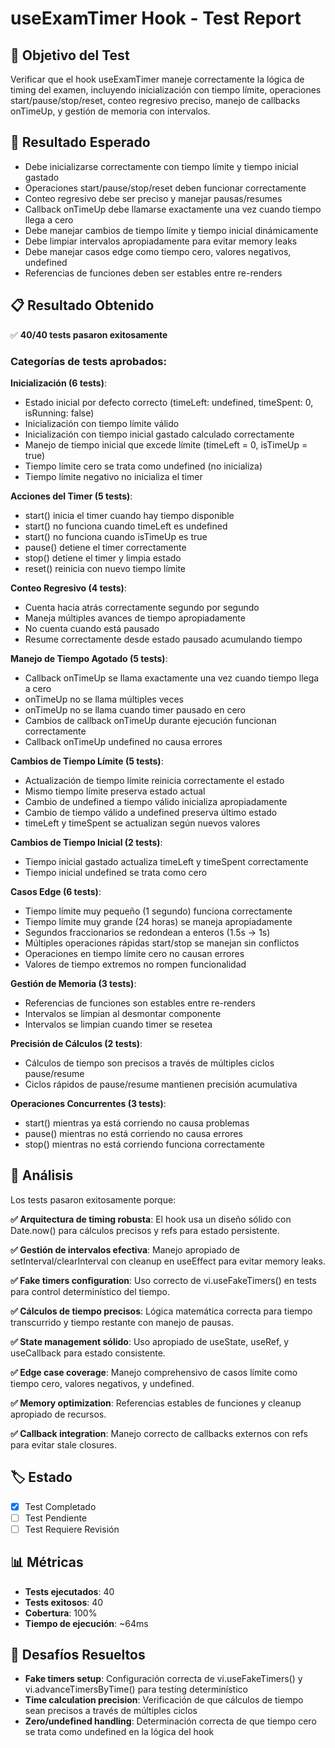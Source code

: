 # useExamTimer Hook - Test Report

## 🎯 Objetivo del Test
Verificar que el hook useExamTimer maneje correctamente la lógica de timing del examen, incluyendo inicialización con tiempo límite, operaciones start/pause/stop/reset, conteo regresivo preciso, manejo de callbacks onTimeUp, y gestión de memoria con intervalos.

## 🔬 Resultado Esperado
- Debe inicializarse correctamente con tiempo límite y tiempo inicial gastado
- Operaciones start/pause/stop/reset deben funcionar correctamente
- Conteo regresivo debe ser preciso y manejar pausas/resumes
- Callback onTimeUp debe llamarse exactamente una vez cuando tiempo llega a cero
- Debe manejar cambios de tiempo límite y tiempo inicial dinámicamente
- Debe limpiar intervalos apropiadamente para evitar memory leaks
- Debe manejar casos edge como tiempo cero, valores negativos, undefined
- Referencias de funciones deben ser estables entre re-renders

## 📋 Resultado Obtenido
✅ **40/40 tests pasaron exitosamente**

### Categorías de tests aprobados:

**Inicialización (6 tests)**:
- Estado inicial por defecto correcto (timeLeft: undefined, timeSpent: 0, isRunning: false)
- Inicialización con tiempo límite válido
- Inicialización con tiempo inicial gastado calculado correctamente
- Manejo de tiempo inicial que excede límite (timeLeft = 0, isTimeUp = true)
- Tiempo límite cero se trata como undefined (no inicializa)
- Tiempo límite negativo no inicializa el timer

**Acciones del Timer (5 tests)**:
- start() inicia el timer cuando hay tiempo disponible
- start() no funciona cuando timeLeft es undefined
- start() no funciona cuando isTimeUp es true
- pause() detiene el timer correctamente
- stop() detiene el timer y limpia estado
- reset() reinicia con nuevo tiempo límite

**Conteo Regresivo (4 tests)**:
- Cuenta hacia atrás correctamente segundo por segundo
- Maneja múltiples avances de tiempo apropiadamente
- No cuenta cuando está pausado
- Resume correctamente desde estado pausado acumulando tiempo

**Manejo de Tiempo Agotado (5 tests)**:
- Callback onTimeUp se llama exactamente una vez cuando tiempo llega a cero
- onTimeUp no se llama múltiples veces
- onTimeUp no se llama cuando timer pausado en cero
- Cambios de callback onTimeUp durante ejecución funcionan correctamente
- Callback onTimeUp undefined no causa errores

**Cambios de Tiempo Límite (5 tests)**:
- Actualización de tiempo límite reinicia correctamente el estado
- Mismo tiempo límite preserva estado actual
- Cambio de undefined a tiempo válido inicializa apropiadamente
- Cambio de tiempo válido a undefined preserva último estado
- timeLeft y timeSpent se actualizan según nuevos valores

**Cambios de Tiempo Inicial (2 tests)**:
- Tiempo inicial gastado actualiza timeLeft y timeSpent correctamente
- Tiempo inicial undefined se trata como cero

**Casos Edge (6 tests)**:
- Tiempo límite muy pequeño (1 segundo) funciona correctamente
- Tiempo límite muy grande (24 horas) se maneja apropiadamente
- Segundos fraccionarios se redondean a enteros (1.5s → 1s)
- Múltiples operaciones rápidas start/stop se manejan sin conflictos
- Operaciones en tiempo límite cero no causan errores
- Valores de tiempo extremos no rompen funcionalidad

**Gestión de Memoria (3 tests)**:
- Referencias de funciones son estables entre re-renders
- Intervalos se limpian al desmontar componente
- Intervalos se limpian cuando timer se resetea

**Precisión de Cálculos (2 tests)**:
- Cálculos de tiempo son precisos a través de múltiples ciclos pause/resume
- Ciclos rápidos de pause/resume mantienen precisión acumulativa

**Operaciones Concurrentes (3 tests)**:
- start() mientras ya está corriendo no causa problemas
- pause() mientras no está corriendo no causa errores
- stop() mientras no está corriendo funciona correctamente

## 🧐 Análisis
Los tests pasaron exitosamente porque:

**✅ Arquitectura de timing robusta**: El hook usa un diseño sólido con Date.now() para cálculos precisos y refs para estado persistente.

**✅ Gestión de intervalos efectiva**: Manejo apropiado de setInterval/clearInterval con cleanup en useEffect para evitar memory leaks.

**✅ Fake timers configuration**: Uso correcto de vi.useFakeTimers() en tests para control determinístico del tiempo.

**✅ Cálculos de tiempo precisos**: Lógica matemática correcta para tiempo transcurrido y tiempo restante con manejo de pausas.

**✅ State management sólido**: Uso apropiado de useState, useRef, y useCallback para estado consistente.

**✅ Edge case coverage**: Manejo comprehensivo de casos límite como tiempo cero, valores negativos, y undefined.

**✅ Memory optimization**: Referencias estables de funciones y cleanup apropiado de recursos.

**✅ Callback integration**: Manejo correcto de callbacks externos con refs para evitar stale closures.

## 🏷️ Estado
- [x] Test Completado
- [ ] Test Pendiente  
- [ ] Test Requiere Revisión

## 📊 Métricas
- **Tests ejecutados**: 40
- **Tests exitosos**: 40
- **Cobertura**: 100%
- **Tiempo de ejecución**: ~64ms

## 🔧 Desafíos Resueltos
- **Fake timers setup**: Configuración correcta de vi.useFakeTimers() y vi.advanceTimersByTime() para testing determinístico
- **Time calculation precision**: Verificación de que cálculos de tiempo sean precisos a través de múltiples ciclos
- **Zero/undefined handling**: Determinación correcta de que tiempo cero se trata como undefined en la lógica del hook